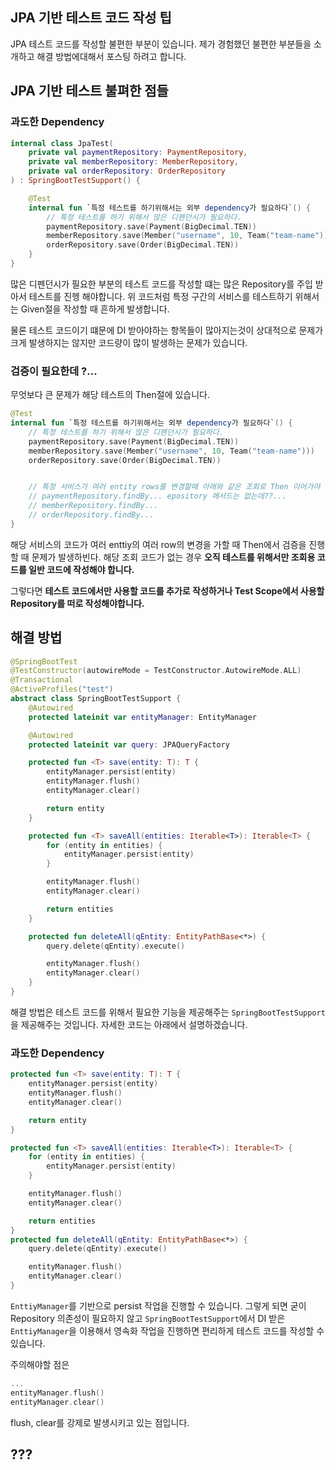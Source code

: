 ## JPA 기반 테스트 코드 작성 팁

JPA 테스트 코드를 작성할 불편한 부분이 있습니다. 제가 경험했던 불편한 부분들을 소개하고 해결 방법에대해서 포스팅 하려고 합니다.

## JPA 기반 테스트 불펴한 점들

### 과도한 Dependency

```kotlin
internal class JpaTest(
    private val paymentRepository: PaymentRepository,
    private val memberRepository: MemberRepository,
    private val orderRepository: OrderRepository
) : SpringBootTestSupport() {

    @Test
    internal fun `특정 테스트를 하기위해서는 외부 dependency가 필요하다`() {
        // 특정 테스트를 하기 위해서 많은 디펜던시가 필요하다.
        paymentRepository.save(Payment(BigDecimal.TEN))
        memberRepository.save(Member("username", 10, Team("team-name")))
        orderRepository.save(Order(BigDecimal.TEN))
    }
}
```
많은 디펜던시가 필요한 부분의 테스트 코드를 작성할 떄는 많은 Repository를 주입 받아서 테스트를 진헹 해야합니다. 위 코드처럼 특정 구간의 서비스를 테스트하기 위해서는 Given절을 작성할 때 흔하게 발생합니다. 

물론 테스트 코드이기 떄문에 DI 받아야하는 항목들이 많아지는것이 상대적으로 문제가 크게 발생하지는 않지만 코드량이 많이 발생하는 문제가 있습니다. 


### 검증이 필요한데 ?... 
무엇보다 큰 문제가 해당 테스트의 Then절에 있습니다. 

```kotlin
@Test
internal fun `특정 테스트를 하기위해서는 외부 dependency가 필요하다`() {
    // 특정 테스트를 하기 위해서 많은 디펜던시가 필요하다.
    paymentRepository.save(Payment(BigDecimal.TEN))
    memberRepository.save(Member("username", 10, Team("team-name")))
    orderRepository.save(Order(BigDecimal.TEN))


    // 특정 서비스가 여러 entity rows를 변경할때 아래와 같은 조회로 Then 이어가야 합니다.
    // paymentRepository.findBy... epository 메서드는 없는데??...
    // memberRepository.findBy...
    // orderRepository.findBy...
}
```

해당 서비스의 코드가 여러 enttiy의 여러 row의 변경을 가할 때 Then에서 검증을 진행할 때 문제가 발생하빈다. 해당 조회 코드가 없는 경우 **오직 테스트를 위해서만 조회용 코드를 일반 코드에 작성해야 합니다.**

그렇다면 **테스트 코드에서만 사용할 코드를 추가로 작성하거나 Test Scope에서 사용할 Repository를 떠로 작성해야합니다.**



## 해결 방법

```kotlin
@SpringBootTest
@TestConstructor(autowireMode = TestConstructor.AutowireMode.ALL)
@Transactional
@ActiveProfiles("test")
abstract class SpringBootTestSupport {
    @Autowired
    protected lateinit var entityManager: EntityManager

    @Autowired
    protected lateinit var query: JPAQueryFactory

    protected fun <T> save(entity: T): T {
        entityManager.persist(entity)
        entityManager.flush()
        entityManager.clear()

        return entity
    }

    protected fun <T> saveAll(entities: Iterable<T>): Iterable<T> {
        for (entity in entities) {
            entityManager.persist(entity)
        }

        entityManager.flush()
        entityManager.clear()

        return entities
    }

    protected fun deleteAll(qEntity: EntityPathBase<*>) {
        query.delete(qEntity).execute()

        entityManager.flush()
        entityManager.clear()
    }
}
```
해결 방법은 테스트 코드를 위해서 필요한 기능을 제공해주는 `SpringBootTestSupport`을 제공해주는 것입니다. 자세한 코드는 아래에서 설명하겠습니다.

### 과도한 Dependency

```kotlin
protected fun <T> save(entity: T): T {
    entityManager.persist(entity)
    entityManager.flush()
    entityManager.clear()

    return entity
}

protected fun <T> saveAll(entities: Iterable<T>): Iterable<T> {
    for (entity in entities) {
        entityManager.persist(entity)
    }

    entityManager.flush()
    entityManager.clear()

    return entities
}
protected fun deleteAll(qEntity: EntityPathBase<*>) {
    query.delete(qEntity).execute()

    entityManager.flush()
    entityManager.clear()
}
```
`EnttiyManager`를 기반으로 persist 작업을 진행할 수 있습니다. 그렇게 되면 굳이 Repository 의존성이 필요하지 않고 `SpringBootTestSupport`에서 DI 받은 `EnttiyManager`을 이용해서 영속화 작업을 진행하면 편리하게 테스트 코드를 작성할 수 있습니다.

주의해야할 점은

```kotlin
...
entityManager.flush()
entityManager.clear()
```
flush, clear를 강제로 발생시키고 있는 점입니다. 









## ???
